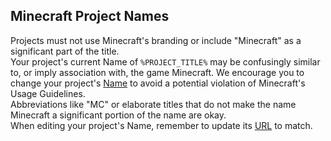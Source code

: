 ## Minecraft Project Names

Projects must not use Minecraft's branding or include "Minecraft" as a significant part of the title.  
Your project's current Name of `%PROJECT_TITLE%` may be confusingly similar to, or imply association with, the game Minecraft. We encourage you to change your project's [Name](%PROJECT_SETTINGS_LINK%) to avoid a potential violation of Minecraft's Usage Guidelines.  
Abbreviations like "MC" or elaborate titles that do not make the name Minecraft a significant portion of the name are okay.  
When editing your project's Name, remember to update its [URL](%PROJECT_SETTINGS_LINK%) to match.
